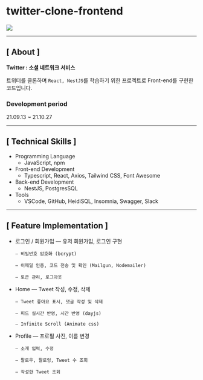 # twitter-clone-frontend

<img src="https://user-images.githubusercontent.com/79898245/154642388-eec9ffc2-7fb2-4433-96aa-2c86fbf2f14c.png">

---

## **[ About ]**
**Twitter : 소셜 네트워크 서비스**

트위터를 클론하며 `React, NestJS`를 학습하기 위한 프로젝트로 Front-end를 구현한 코드입니다.

### Development period
21.09.13 ~ 21.10.27

---

## **[ Technical Skills ]**

*   Programming Language
    *   JavaScript, npm
*   Front-end Development
    *   Typescript, React, Axios, Tailwind CSS, Font Awesome
*   Back-end Development
    *   NestJS, PostgresSQL
*   Tools
    *   VSCode, GitHub, HeidiSQL, Insomnia, Swagger, Slack

---

## **[ Feature Implementation ]**
- 로그인 / 회원가입
      — 유저 회원가입, 로그인 구현
    
      — 비밀번호 암호화 (bcrypt)
      
      — 이메일 인증, 코드 전송 및 확인 (Mailgun, Nodemailer)
      
      — 토큰 관리, 로그아웃

- Home
      — Tweet 작성, 수정, 삭제
      
      — Tweet 좋아요 표시, 댓글 작성 및 삭제
      
      — 피드 실시간 반영, 시간 반영 (dayjs)
    
      — Infinite Scroll (Animate css)

- Profile
      — 프로필 사진, 이름 변경
    
      — 소개 입력, 수정
      
      — 팔로우, 팔로잉, Tweet 수 조회
      
      — 작성한 Tweet 조회
